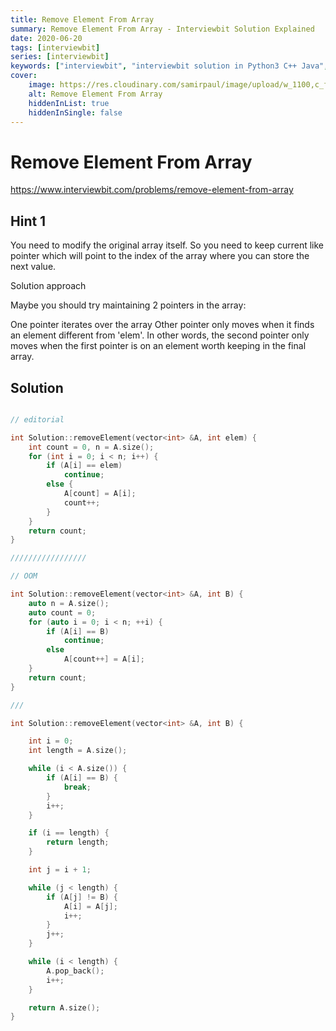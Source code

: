 ```yaml
---
title: Remove Element From Array
summary: Remove Element From Array - Interviewbit Solution Explained
date: 2020-06-20
tags: [interviewbit]
series: [interviewbit]
keywords: ["interviewbit", "interviewbit solution in Python3 C++ Java", "Remove Element From Array Solution Explained"]
cover:
    image: https://res.cloudinary.com/samirpaul/image/upload/w_1100,c_fit,co_rgb:FFFFFF,l_text:Arial_75_bold:Remove Element From Array - Solution Explained/problem-solving.webp
    alt: Remove Element From Array
    hiddenInList: true
    hiddenInSingle: false
---
```


# Remove Element From Array

https://www.interviewbit.com/problems/remove-element-from-array



## Hint 1
You need to modify the original array itself. 
So you need to keep current like pointer which will point to the index of the array where you can store the next value.

Solution approach

Maybe you should try maintaining 2 pointers in the array:

One pointer iterates over the array
Other pointer only moves when it finds an element different from 'elem'.
In other words, the second pointer only moves when the first pointer is on an element worth keeping in the final array.

## Solution

```cpp

// editorial

int Solution::removeElement(vector<int> &A, int elem) {
    int count = 0, n = A.size();
    for (int i = 0; i < n; i++) {
        if (A[i] == elem)
            continue;
        else {
            A[count] = A[i];
            count++;
        }
    }
    return count;
}

/////////////////

// OOM

int Solution::removeElement(vector<int> &A, int B) {
    auto n = A.size();
    auto count = 0;
    for (auto i = 0; i < n; ++i) {
        if (A[i] == B)
            continue;
        else
            A[count++] = A[i];
    }
    return count;
}

///

int Solution::removeElement(vector<int> &A, int B) {

    int i = 0;
    int length = A.size();

    while (i < A.size()) {
        if (A[i] == B) {
            break;
        }
        i++;
    }

    if (i == length) {
        return length;
    }

    int j = i + 1;

    while (j < length) {
        if (A[j] != B) {
            A[i] = A[j];
            i++;
        }
        j++;
    }

    while (i < length) {
        A.pop_back();
        i++;
    }

    return A.size();
}
```